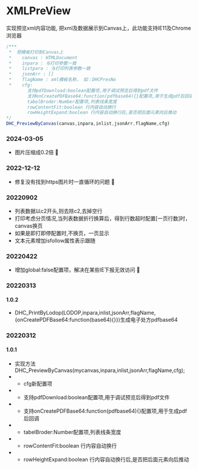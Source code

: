 # XMLPreView
实现预览xml内容功能, 把xml及数据展示到Canvas上，此功能支持IE11及Chrome浏览器
```js
/***
 *  把模板打印到Canvas上
 *    canvas : HTMLDocument
 *    inpara : 与打印参数一致
 *    listpara : 与打印列表参数一致
 *    jsonArr : []
 *    flagName : xml模板名称， 如：DHCPresNo
 *    cfg:
        支持pdfDownload:boolean配置项,用于调试预览后得到pdf文件
        支持onCreatePDFBase64:function(pdfbase64){}配置项,用于生成pdf后回调
        tabelBroder:Number配置项,列表线条宽度
        rowContentFit:boolean 行内容自动换行
        rowHeightExpand:boolean 行内容自动换行后,是否把后面元素向后推动
*/
DHC_PreviewByCanvas(canvas,inpara,inlist,jsonArr,flagName,cfg)
```
### 2024-03-05
- 图片压缩成0.2倍 :bug:

### 2022-12-12
- 修复没有找到https图片时一直循环的问题 :bug:

### 20220902
- 列表数据以c2开头,则去除c2,去掉空行
- 打印考虑分页情况,当列表数据折行换算后，得到行数超时配置[一页行数]时，canvas换页
- 如果是即打即停配置时,不换页，一页显示
- 文本元素增加isfollow属性表示跟随

### 20220422
- 增加global:false配置项，解决在某些IE下报无效访问 :bug:

### 20220313
#### 1.0.2
- DHC_PrintByLodop(LODOP,inpara,inlist,jsonArr,flagName,{onCreatePDFBase64:function(base64){}})生成电子处方pdfbase64

### 20220312
#### 1.0.1
- 实现方法DHC_PreviewByCanvas(mycanvas,inpara,inlist,jsonArr,flagName,cfg);
- - cfg新配置项
- - 支持pdfDownload:boolean配置项,用于调试预览后得到pdf文件
- - 支持onCreatePDFBase64:function(pdfbase64){}配置项,用于生成pdf后回调
- - tabelBroder:Number配置项,列表线条宽度
- - rowContentFit:boolean 行内容自动换行
- - rowHeightExpand:boolean 行内容自动换行后,是否把后面元素向后推动
